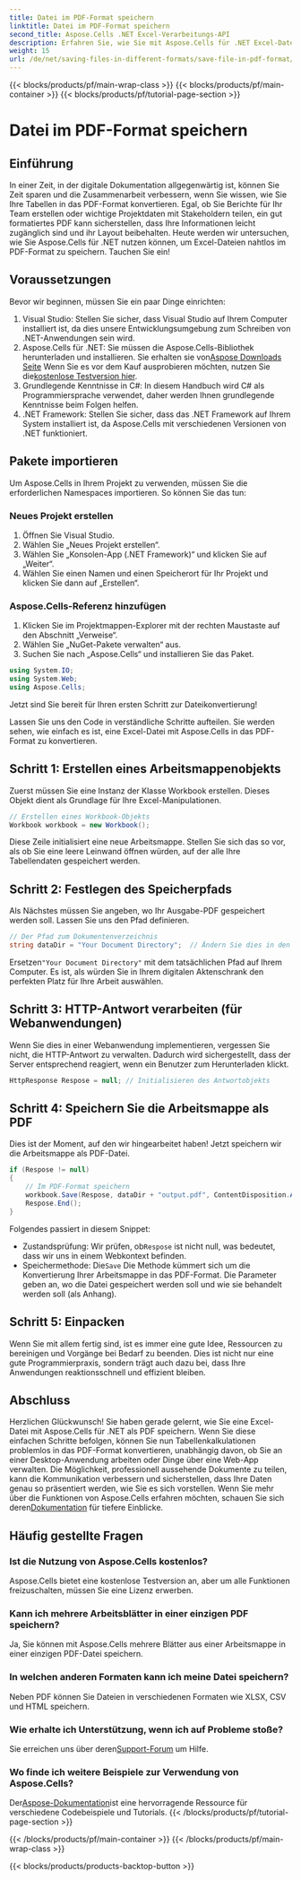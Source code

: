 ```yaml
---
title: Datei im PDF-Format speichern
linktitle: Datei im PDF-Format speichern
second_title: Aspose.Cells .NET Excel-Verarbeitungs-API
description: Erfahren Sie, wie Sie mit Aspose.Cells für .NET Excel-Dateien mühelos als PDFs speichern. Einfache Schritte und Beispiele für eine einfache Implementierung.
weight: 15
url: /de/net/saving-files-in-different-formats/save-file-in-pdf-format/
---
```


{{< blocks/products/pf/main-wrap-class >}}
{{< blocks/products/pf/main-container >}}
{{< blocks/products/pf/tutorial-page-section >}}

# Datei im PDF-Format speichern

## Einführung
In einer Zeit, in der digitale Dokumentation allgegenwärtig ist, können Sie Zeit sparen und die Zusammenarbeit verbessern, wenn Sie wissen, wie Sie Ihre Tabellen in das PDF-Format konvertieren. Egal, ob Sie Berichte für Ihr Team erstellen oder wichtige Projektdaten mit Stakeholdern teilen, ein gut formatiertes PDF kann sicherstellen, dass Ihre Informationen leicht zugänglich sind und ihr Layout beibehalten. Heute werden wir untersuchen, wie Sie Aspose.Cells für .NET nutzen können, um Excel-Dateien nahtlos im PDF-Format zu speichern. Tauchen Sie ein!
## Voraussetzungen
Bevor wir beginnen, müssen Sie ein paar Dinge einrichten:
1. Visual Studio: Stellen Sie sicher, dass Visual Studio auf Ihrem Computer installiert ist, da dies unsere Entwicklungsumgebung zum Schreiben von .NET-Anwendungen sein wird.
2.  Aspose.Cells für .NET: Sie müssen die Aspose.Cells-Bibliothek herunterladen und installieren. Sie erhalten sie von[Aspose Downloads Seite](https://releases.aspose.com/cells/net/) Wenn Sie es vor dem Kauf ausprobieren möchten, nutzen Sie die[kostenlose Testversion hier](https://releases.aspose.com/).
3. Grundlegende Kenntnisse in C#: In diesem Handbuch wird C# als Programmiersprache verwendet, daher werden Ihnen grundlegende Kenntnisse beim Folgen helfen.
4. .NET Framework: Stellen Sie sicher, dass das .NET Framework auf Ihrem System installiert ist, da Aspose.Cells mit verschiedenen Versionen von .NET funktioniert.
## Pakete importieren
Um Aspose.Cells in Ihrem Projekt zu verwenden, müssen Sie die erforderlichen Namespaces importieren. So können Sie das tun:
### Neues Projekt erstellen
1. Öffnen Sie Visual Studio.
2. Wählen Sie „Neues Projekt erstellen“.
3. Wählen Sie „Konsolen-App (.NET Framework)“ und klicken Sie auf „Weiter“.
4. Wählen Sie einen Namen und einen Speicherort für Ihr Projekt und klicken Sie dann auf „Erstellen“.
### Aspose.Cells-Referenz hinzufügen
1. Klicken Sie im Projektmappen-Explorer mit der rechten Maustaste auf den Abschnitt „Verweise“.
2. Wählen Sie „NuGet-Pakete verwalten“ aus.
3. Suchen Sie nach „Aspose.Cells“ und installieren Sie das Paket.
```csharp
using System.IO;
using System.Web;
using Aspose.Cells;
```
Jetzt sind Sie bereit für Ihren ersten Schritt zur Dateikonvertierung!

Lassen Sie uns den Code in verständliche Schritte aufteilen. Sie werden sehen, wie einfach es ist, eine Excel-Datei mit Aspose.Cells in das PDF-Format zu konvertieren.
## Schritt 1: Erstellen eines Arbeitsmappenobjekts
Zuerst müssen Sie eine Instanz der Klasse Workbook erstellen. Dieses Objekt dient als Grundlage für Ihre Excel-Manipulationen.
```csharp
// Erstellen eines Workbook-Objekts
Workbook workbook = new Workbook();
```
Diese Zeile initialisiert eine neue Arbeitsmappe. Stellen Sie sich das so vor, als ob Sie eine leere Leinwand öffnen würden, auf der alle Ihre Tabellendaten gespeichert werden.
## Schritt 2: Festlegen des Speicherpfads
Als Nächstes müssen Sie angeben, wo Ihr Ausgabe-PDF gespeichert werden soll. Lassen Sie uns den Pfad definieren.
```csharp
// Der Pfad zum Dokumentenverzeichnis
string dataDir = "Your Document Directory";  // Ändern Sie dies in den gewünschten Pfad
```
 Ersetzen`"Your Document Directory"` mit dem tatsächlichen Pfad auf Ihrem Computer. Es ist, als würden Sie in Ihrem digitalen Aktenschrank den perfekten Platz für Ihre Arbeit auswählen.
## Schritt 3: HTTP-Antwort verarbeiten (für Webanwendungen)
Wenn Sie dies in einer Webanwendung implementieren, vergessen Sie nicht, die HTTP-Antwort zu verwalten. Dadurch wird sichergestellt, dass der Server entsprechend reagiert, wenn ein Benutzer zum Herunterladen klickt.
```csharp
HttpResponse Respose = null; // Initialisieren des Antwortobjekts
```
## Schritt 4: Speichern Sie die Arbeitsmappe als PDF
Dies ist der Moment, auf den wir hingearbeitet haben! Jetzt speichern wir die Arbeitsmappe als PDF-Datei.
```csharp
if (Respose != null)
{
    // Im PDF-Format speichern
    workbook.Save(Respose, dataDir + "output.pdf", ContentDisposition.Attachment, new PdfSaveOptions());
    Respose.End();
}
```
Folgendes passiert in diesem Snippet:
-  Zustandsprüfung: Wir prüfen, ob`Respose` ist nicht null, was bedeutet, dass wir uns in einem Webkontext befinden.
-  Speichermethode: Die`Save` Die Methode kümmert sich um die Konvertierung Ihrer Arbeitsmappe in das PDF-Format. Die Parameter geben an, wo die Datei gespeichert werden soll und wie sie behandelt werden soll (als Anhang).
## Schritt 5: Einpacken
Wenn Sie mit allem fertig sind, ist es immer eine gute Idee, Ressourcen zu bereinigen und Vorgänge bei Bedarf zu beenden. Dies ist nicht nur eine gute Programmierpraxis, sondern trägt auch dazu bei, dass Ihre Anwendungen reaktionsschnell und effizient bleiben.
## Abschluss
Herzlichen Glückwunsch! Sie haben gerade gelernt, wie Sie eine Excel-Datei mit Aspose.Cells für .NET als PDF speichern. Wenn Sie diese einfachen Schritte befolgen, können Sie nun Tabellenkalkulationen problemlos in das PDF-Format konvertieren, unabhängig davon, ob Sie an einer Desktop-Anwendung arbeiten oder Dinge über eine Web-App verwalten. Die Möglichkeit, professionell aussehende Dokumente zu teilen, kann die Kommunikation verbessern und sicherstellen, dass Ihre Daten genau so präsentiert werden, wie Sie es sich vorstellen.
 Wenn Sie mehr über die Funktionen von Aspose.Cells erfahren möchten, schauen Sie sich deren[Dokumentation](https://reference.aspose.com/cells/net/) für tiefere Einblicke.
## Häufig gestellte Fragen
### Ist die Nutzung von Aspose.Cells kostenlos?
Aspose.Cells bietet eine kostenlose Testversion an, aber um alle Funktionen freizuschalten, müssen Sie eine Lizenz erwerben.
### Kann ich mehrere Arbeitsblätter in einer einzigen PDF speichern?
Ja, Sie können mit Aspose.Cells mehrere Blätter aus einer Arbeitsmappe in einer einzigen PDF-Datei speichern.
### In welchen anderen Formaten kann ich meine Datei speichern?
Neben PDF können Sie Dateien in verschiedenen Formaten wie XLSX, CSV und HTML speichern.
### Wie erhalte ich Unterstützung, wenn ich auf Probleme stoße?
 Sie erreichen uns über deren[Support-Forum](https://forum.aspose.com/c/cells/9) um Hilfe.
### Wo finde ich weitere Beispiele zur Verwendung von Aspose.Cells?
 Der[Aspose-Dokumentation](https://reference.aspose.com/cells/net/)ist eine hervorragende Ressource für verschiedene Codebeispiele und Tutorials.
{{< /blocks/products/pf/tutorial-page-section >}}

{{< /blocks/products/pf/main-container >}}
{{< /blocks/products/pf/main-wrap-class >}}

{{< blocks/products/products-backtop-button >}}
